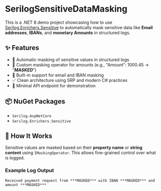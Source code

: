 # SerilogSensitiveDataMasking

This is a .NET 8 demo project showcasing how to use [Serilog.Enrichers.Sensitive](https://github.com/serilog-contrib/serilog-enrichers-sensitive) to automatically mask sensitive data like **Email addresses**, **IBANs**, and **monetary Amounts** in structured logs.

## ✨ Features

- 🔐 Automatic masking of sensitive values in structured logs
- 🧩 Custom masking operator for amounts (e.g., "Amount": 1000.45 → "***MASKED***")
- 📧 Built-in support for email and IBAN masking
- ✅ Clean architecture using SRP and modern C# practices
- 🧪 Minimal API endpoint for demonstration

## 📦 NuGet Packages

- `Serilog.AspNetCore`
- `Serilog.Enrichers.Sensitive`

## 🚀 How It Works

Sensitive values are masked based on their **property name** or **string content** using `IMaskingOperator`. This allows fine-grained control over what is logged.

### Example Log Output

```log
Received payment request from ***MASKED*** with IBAN ***MASKED*** and amount ***MASKED***
